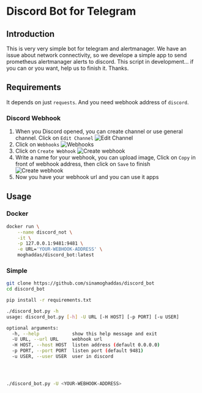 # Discord Bot for Telegram
## Introduction
This is very very simple bot for telegram and alertmanager.
We have an issue about network connectivity, so we develope a simple app to send prometheus alertmanager alerts to discord.
This script in development... if you can or you want, help us to finish it. Thanks.

## Requirements
It depends on just `requests`. And you need webhook address of `discord`.

### Discord Webhook
1. When you Discord opened, you can create channel or use general channel. Click on `Edit Channel`
    ![Edit Channel](https://github.com/sinamoghaddas/discord_bot/raw/master/image/discord-webhook-1.png "Edit Channel")
2. Click on `Webhooks`
    ![Webhooks](https://github.com/sinamoghaddas/discord_bot/raw/master/image/discord-webhook-2.png "Webhooks")
3. Click on `Create Webhook`
    ![Create webhook](https://github.com/sinamoghaddas/discord_bot/raw/master/image/discord-webhook-3.png "Create webhook")
4. Write a name for your webhook, you can upload image, Click on `Copy` in front of webhook address, then click on `Save` to finish
    ![Create webhook](https://github.com/sinamoghaddas/discord_bot/raw/master/image/discord-webhook-4.png "Create webhook")
5. Now you have your webhook url and you can use it apps

## Usage
### Docker
```bash
docker run \
    --name discord_not \
    -it \
    -p 127.0.0.1:9481:9481 \
    -e URL='YOUR-WEBHOOK-ADDRESS' \
    moghaddas/discord_bot:latest
```

### Simple
```bash
git clone https://github.com/sinamoghaddas/discord_bot
cd discord_bot

pip install -r requirements.txt

./discord_bot.py -h                                                                                                                                                                               :(
usage: discord_bot.py [-h] -U URL [-H HOST] [-p PORT] [-u USER]

optional arguments:
  -h, --help            show this help message and exit
  -U URL, --url URL     webhook url
  -H HOST, --host HOST  listen address (default 0.0.0.0)
  -p PORT, --port PORT  listen port (default 9481)
  -u USER, --user USER  user in discord




./discord_bot.py -U <YOUR-WEBHOOK-ADDRESS>

```
